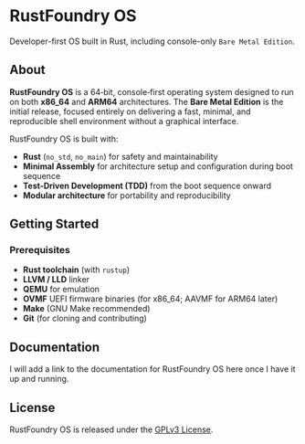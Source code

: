 # RustFoundry OS

Developer-first OS built in Rust, including console-only `Bare Metal Edition`.

## About

**RustFoundry OS** is a 64‑bit, console‑first operating system designed to run on both **x86_64** and **ARM64** architectures.
The **Bare Metal Edition** is the initial release, focused entirely on delivering a fast, minimal, and reproducible shell environment without a graphical interface.

RustFoundry OS is built with:
- **Rust** (`no_std`, `no_main`) for safety and maintainability
- **Minimal Assembly** for architecture setup and configuration during boot sequence
- **Test‑Driven Development (TDD)** from the boot sequence onward
- **Modular architecture** for portability and reproducibility

## Getting Started

### Prerequisites
- **Rust toolchain** (with `rustup`)
- **LLVM / LLD** linker
- **QEMU** for emulation
- **OVMF** UEFI firmware binaries (for x86_64; AAVMF for ARM64 later)
- **Make** (GNU Make recommended)
- **Git** (for cloning and contributing)

## Documentation

I will add a link to the documentation for RustFoundry OS here once I have it up and running.

## License

RustFoundry OS is released under the [GPLv3 License](LICENSE.md).
